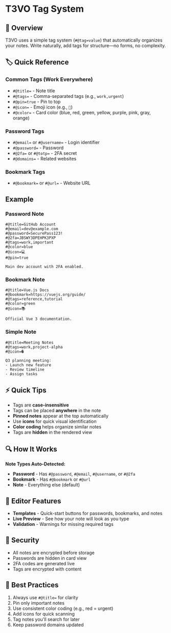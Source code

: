 # T3VO Tag System

## 🎯 Overview

T3VO uses a simple tag system (`#@tag=value`) that automatically organizes your notes. Write naturally, add tags for structure—no forms, no complexity.

## 🏷️ Quick Reference

### Common Tags (Work Everywhere)

- `#@title=` - Note title
- `#@tags=` - Comma-separated tags (e.g., `work,urgent`)
- `#@pin=true` - Pin to top
- `#@icon=` - Emoji icon (e.g., `🔑`)
- `#@color=` - Card color (blue, red, green, yellow, purple, pink, gray, orange)

### Password Tags

- `#@email=` or `#@username=` - Login identifier
- `#@password=` - Password
- `#@2fa=` or `#@totp=` - 2FA secret
- `#@domains=` - Related websites

### Bookmark Tags

- `#@bookmark=` or `#@url=` - Website URL

## Example

### Password Note

```
#@title=GitHub Account
#@email=dev@example.com
#@password=SecurePass123!
#@2fa=JBSWY3DPEHPK3PXP
#@tags=work,important
#@color=blue
#@icon=💻
#@pin=true

Main dev account with 2FA enabled.
```

### Bookmark Note

```
#@title=Vue.js Docs
#@bookmark=https://vuejs.org/guide/
#@tags=reference,tutorial
#@color=green
#@icon=📚

Official Vue 3 documentation.
```

### Simple Note

```
#@title=Meeting Notes
#@tags=work,project-alpha
#@icon=�

Q3 planning meeting:
- Launch new feature
- Review timeline
- Assign tasks
```

## ⚡ Quick Tips

- Tags are **case-insensitive**
- Tags can be placed **anywhere** in the note
- **Pinned notes** appear at the top automatically
- Use **icons** for quick visual identification
- **Color coding** helps organize similar notes
- Tags are **hidden** in the rendered view

## 🔍 How It Works

**Note Types Auto-Detected:**

- **Password** - Has `#@password`, `#@email`, `#@username`, or `#@2fa`
- **Bookmark** - Has `#@bookmark` or `#@url`
- **Note** - Everything else (default)

## 🎨 Editor Features

- **Templates** - Quick-start buttons for passwords, bookmarks, and notes
- **Live Preview** - See how your note will look as you type
- **Validation** - Warnings for missing required tags

## 🔐 Security

- All notes are encrypted before storage
- Passwords are hidden in card view
- 2FA codes are generated live
- Tags are encrypted with content

## 🎯 Best Practices

1. Always use `#@title=` for clarity
2. Pin only important notes
3. Use consistent color coding (e.g., red = urgent)
4. Add icons for quick scanning
5. Tag notes you'll search for later
6. Keep password domains updated
